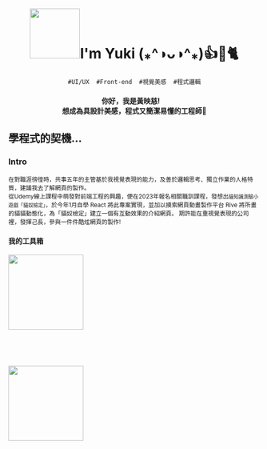 <h1 align="center"><img src="https://media.giphy.com/media/WLCvUMcxrclUaxRddL/giphy.gif?cid=790b7611f0nkqucdgc6n0q44wn323ors9h4sag4zo30fpfd9&ep=v1_stickers_search&rid=giphy.gif&ct=sf" width="100"><span>I'm Yuki (⁎^◑ᴗ◑^⁎)👍🌟🐈</span></h1>
<p align="center"><code>#UI/UX</code>  <code>#Front-end</code>  <code>#視覺美感</code>  <code>#程式邏輯</code></p>
<h4 align="center">你好，我是黃映慈! <br>想成為具設計美感，程式又簡潔易懂的工程師🌟</h4>
<h2>學程式的契機...</h2>
<h3>Intro</h3>
<small>在對職涯徬徨時，共事五年的主管基於我視覺表現的能力，及善於邏輯思考、獨立作業的人格特質，建議我去了解網頁的製作。<br>
從Udemy線上課程中萌發對前端工程的興趣，便在2023年報名相關職訓課程，發想出<code>貓知識測驗小遊戲「貓奴檢定」</code>，於今年1月自學 React 將此專案實現，並加以摸索網頁動畫製作平台 Rive 將所畫的貓貓動態化，為「貓奴檢定」建立一個有互動效果的介紹網頁。
期許能在重視覺表現的公司裡，發揮己長，參與一件件酷炫網頁的製作!</small>
<h4>我的工具箱</h4>


<img src="https://media.giphy.com/media/qhub8pu17Jd9UIklQ7/giphy.gif" width="150" height="150" >


<h2>  </h2>
<!---
VOxOVb/VOxOVb is a ✨ special ✨ repository because its `README.md` (this file) appears on your GitHub profile.
You can click the Preview link to take a look at your changes.
--->
<img src="https://media.giphy.com/media/qhub8pu17Jd9UIklQ7/giphy.gif" width="150" height="150" >
